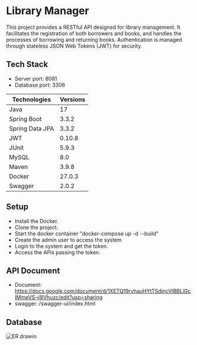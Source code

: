 # Library Manager
This project provides a RESTful API designed for library management. It facilitates the registration of both borrowers and books, and handles the processes of borrowing and returning books. Authentication is managed through stateless JSON Web Tokens (JWT) for security.

## Tech Stack
- Server port: 8081
- Database port: 3306

| Technologies    | Versions |
| -------- | ------- |
| Java  | 17    |
| Spring Boot | 3.3.2     |
| Spring Data JPA    | 3.3.2    |
| JWT    | 0.10.8    |
| JUnit    | 5.9.3    |
| MySQL  | 8.0    |
| Maven | 3.9.8     |
| Docker    | 27.0.3    |
| Swagger    | 2.0.2    |

## Setup
- Install the Docker.
- Clone the project.
- Start the docker container "docker-compose up -d --build"
- Create the admin user to access the system
- Login to the system and get the token.
- Access the APIs passing the token.

## API Document
- Document: https://docs.google.com/document/d/1XETQ19rvhauHYtTSdincVlBBLiGcIMmeVS-ji8Vhuzc/edit?usp=sharing
- swagger: /swagger-ui/index.html

## Database
![ER drawio](https://github.com/user-attachments/assets/af94dd98-1f2d-4247-b360-7209c4f4c2c5)


